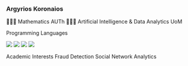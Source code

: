 ### Argyrios Koronaios
 👨🏼‍🎓 Mathematics AUTh 
  👨🏼‍💻 Artificial Intelligence & Data Analytics UoM 
 
Programming Languages
 <p>
	<img src="https://img.shields.io/badge/Python-3776AB?style=for-the-badge&logo=python&logoColor=white" /> 
	 <img src="https://img.shields.io/badge/Neo4j-008CC1?style=for-the-badge&logo=neo4j&logoColor=white" />	
 	  <img src="https://img.shields.io/badge/RStudio-4285F4?style=for-the-badge&logo=rstudio&logoColor=white"/> 
	   <img src="https://img.shields.io/badge/r-%23276DC3.svg?style=for-the-badge&logo=r&logoColor=white"/> 
	    <img scr="https://img.shields.io/badge/mysql-%2300f.svg?style=for-the-badge&logo=mysql&logoColor=white"/>
 <p>
 
Academic Interests
 Fraud Detection
  Social Network Analytics 
